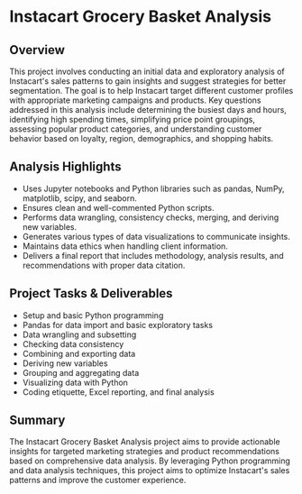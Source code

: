 # Instacart Grocery Basket Analysis

## Overview
This project involves conducting an initial data and exploratory analysis of Instacart's sales patterns to gain insights and suggest strategies for better segmentation. The goal is to help Instacart target different customer profiles with appropriate marketing campaigns and products. Key questions addressed in this analysis include determining the busiest days and hours, identifying high spending times, simplifying price point groupings, assessing popular product categories, and understanding customer behavior based on loyalty, region, demographics, and shopping habits.

## Analysis Highlights
* Uses Jupyter notebooks and Python libraries such as pandas, NumPy, matplotlib, scipy, and seaborn.
* Ensures clean and well-commented Python scripts.
* Performs data wrangling, consistency checks, merging, and deriving new variables.
* Generates various types of data visualizations to communicate insights.
* Maintains data ethics when handling client information.
* Delivers a final report that includes methodology, analysis results, and recommendations with proper data citation.

## Project Tasks & Deliverables
* Setup and basic Python programming
* Pandas for data import and basic exploratory tasks
* Data wrangling and subsetting
* Checking data consistency
* Combining and exporting data
* Deriving new variables
* Grouping and aggregating data
* Visualizing data with Python
* Coding etiquette, Excel reporting, and final analysis

## Summary
The Instacart Grocery Basket Analysis project aims to provide actionable insights for targeted marketing strategies and product recommendations based on comprehensive data analysis. By leveraging Python programming and data analysis techniques, this project aims to optimize Instacart's sales patterns and improve the customer experience.
